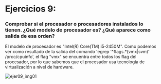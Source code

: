 # Ejercicios 9:
### Comprobar si el procesador o procesadores instalados lo tienen. ¿Qué modelo de procesador es? ¿Qué aparece como salida de esa orden?

El modelo de procesador es "Intel(R) Core(TM) i5-2450M". Como podemos ver como resultado de la salida del comando 'egrep '^flags.*(vmx|svm)' /proc/cpuinfo', el flag "vmx" se encuentra entre todos los flag del procesador, por lo que sabemos que el procesador usa tecnología de virtualización a nivel de hardware.

![ejer09_img01](https://dl.dropboxusercontent.com/s/p5ag1lmugz7fczn/ejer09_img01.png)
